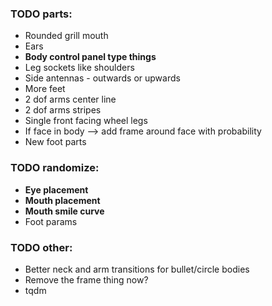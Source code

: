 ### TODO parts:
- Rounded grill mouth
- Ears
- **Body control panel type things**
- Leg sockets like shoulders
- Side antennas - outwards or upwards
- More feet
- 2 dof arms center line
- 2 dof arms stripes
- Single front facing wheel legs
- If face in body --> add frame around face with probability
- New foot parts

### TODO randomize:
- **Eye placement**
- **Mouth placement**
- **Mouth smile curve**
- Foot params

### TODO other:
- Better neck and arm transitions for bullet/circle bodies
- Remove the frame thing now?
- tqdm
